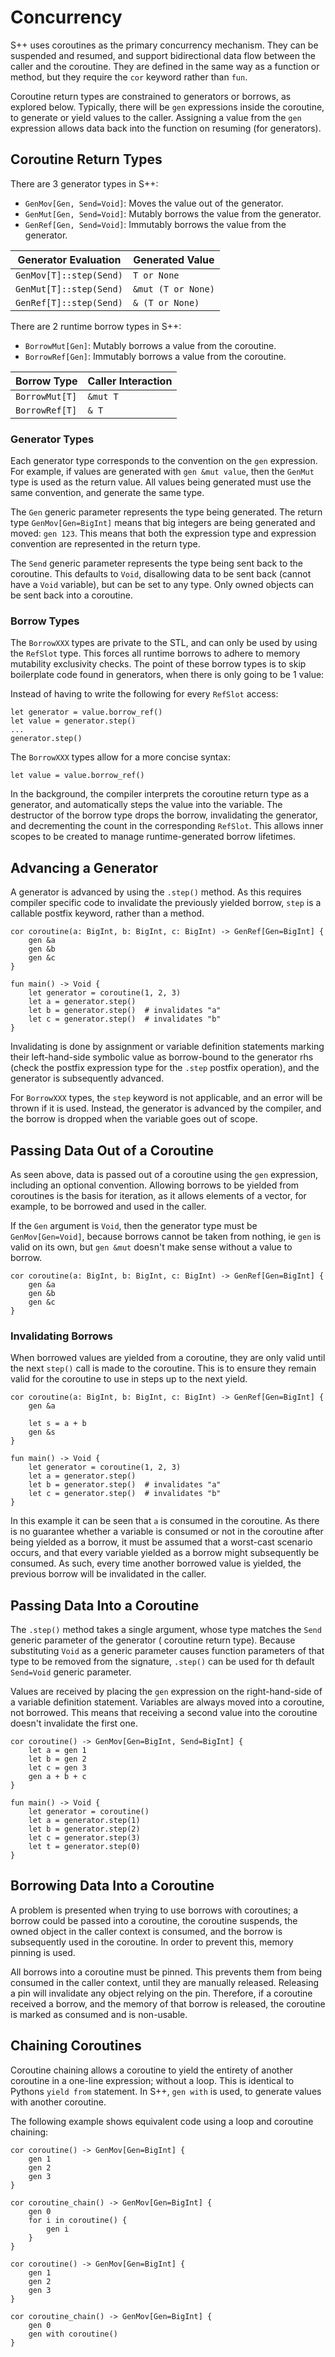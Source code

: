# Concurrency

<primary-label ref="header-label"/>

<secondary-label ref="doc-complete"/>

S++ uses coroutines as the primary concurrency mechanism. They can be suspended and resumed, and support bidirectional
data flow between the caller and the coroutine. They are defined in the same way as a function or method, but they
require the `cor` keyword rather than `fun`.

Coroutine return types are constrained to generators or borrows, as explored below. Typically, there will be `gen`
expressions inside the coroutine, to generate or yield values to the caller. Assigning a value from the `gen` expression
allows data back into the function on resuming (for generators).

## Coroutine Return Types

<secondary-label ref="doc-sect-complete"/>

<secondary-label ref="feature-wip"/>

There are 3 generator types in S++:

- `GenMov[Gen, Send=Void]`: Moves the value out of the generator.
- `GenMut[Gen, Send=Void]`: Mutably borrows the value from the generator.
- `GenRef[Gen, Send=Void]`: Immutably borrows the value from the generator.

| Generator Evaluation    | Generated Value    |
|-------------------------|--------------------|
| `GenMov[T]::step(Send)` | `T or None`        |
| `GenMut[T]::step(Send)` | `&mut (T or None)` |
| `GenRef[T]::step(Send)` | `& (T or None)`    |

There are 2 runtime borrow types in S++:

- `BorrowMut[Gen]`: Mutably borrows a value from the coroutine.
- `BorrowRef[Gen]`: Immutably borrows a value from the coroutine.

| Borrow Type    | Caller Interaction |
|----------------|--------------------|
| `BorrowMut[T]` | `&mut T`           |
| `BorrowRef[T]` | `& T`              |

### Generator Types

<secondary-label ref="feature-impl"/>

Each generator type corresponds to the convention on the `gen` expression. For example, if values are generated with
`gen &mut value`, then the `GenMut` type is used as the return value. All values being generated must use the same
convention, and generate the same type.

The `Gen` generic parameter represents the type being generated. The return type `GenMov[Gen=BigInt]` means that big
integers are being generated and moved: `gen 123`. This means that both the expression type and expression convention
are represented in the return type.

The `Send` generic parameter represents the type being sent back to the coroutine. This defaults to `Void`, disallowing
data to be sent back (cannot have a `Void` variable), but can be set to any type. Only owned objects can be sent back
into a coroutine.

### Borrow Types

<secondary-label ref="feature-not-impl-yet"/>

The `BorrowXXX` types are private to the STL, and can only be used by using the `RefSlot` type. This forces all runtime
borrows to adhere to memory mutability exclusivity checks. The point of these borrow types is to skip boilerplate code
found in generators, when there is only going to be 1 value:

Instead of having to write the following for every `RefSlot` access:

```
let generator = value.borrow_ref()
let value = generator.step()
...
generator.step()
```

The `BorrowXXX` types allow for a more concise syntax:

```
let value = value.borrow_ref()
```

In the background, the compiler interprets the coroutine return type as a generator, and automatically steps the value
into the variable. The destructor of the borrow type drops the borrow, invalidating the generator, and decrementing the
count in the corresponding `RefSlot`. This allows inner scopes to be created to manage runtime-generated borrow
lifetimes.

## Advancing a Generator

<secondary-label ref="doc-sect-complete"/>

<secondary-label ref="feature-not-impl-yet"/>

A generator is advanced by using the `.step()` method. As this requires compiler specific code to invalidate the
previously yielded borrow, `step` is a callable postfix keyword, rather than a method.

```
cor coroutine(a: BigInt, b: BigInt, c: BigInt) -> GenRef[Gen=BigInt] {
    gen &a
    gen &b
    gen &c
}

fun main() -> Void {
    let generator = coroutine(1, 2, 3)
    let a = generator.step()
    let b = generator.step()  # invalidates "a"
    let c = generator.step()  # invalidates "b"
}
```

Invalidating is done by assignment or variable definition statements marking their left-hand-side symbolic value as
borrow-bound to the generator rhs (check the postfix expression type for the `.step` postfix operation), and the
generator is subsequently advanced.

For `BorrowXXX` types, the `step` keyword is not applicable, and an error will be thrown if it is used. Instead, the
generator is advanced by the compiler, and the borrow is dropped when the variable goes out of scope.

## Passing Data Out of a Coroutine

<secondary-label ref="doc-sect-complete"/>

<secondary-label ref="feature-impl"/>

As seen above, data is passed out of a coroutine using the `gen` expression, including an optional convention. Allowing
borrows to be yielded from coroutines is the basis for iteration, as it allows elements of a vector, for example, to be
borrowed and used in the caller.

If the `Gen` argument is `Void`, then the generator type must be `GenMov[Gen=Void]`, because borrows cannot be taken
from nothing, ie `gen` is valid on its own, but `gen &mut` doesn't make sense without a value to borrow.

```
cor coroutine(a: BigInt, b: BigInt, c: BigInt) -> GenRef[Gen=BigInt] {
    gen &a
    gen &b
    gen &c
}
```

### Invalidating Borrows

<secondary-label ref="doc-sect-complete"/>

<secondary-label ref="feature-impl"/>

When borrowed values are yielded from a coroutine, they are only valid until the next `step()` call is made to the
coroutine. This is to ensure they remain valid for the coroutine to use in steps up to the next yield.

```
cor coroutine(a: BigInt, b: BigInt, c: BigInt) -> GenRef[Gen=BigInt] {
    gen &a
    
    let s = a + b
    gen &s
}

fun main() -> Void {
    let generator = coroutine(1, 2, 3)
    let a = generator.step()
    let b = generator.step()  # invalidates "a"
    let c = generator.step()  # invalidates "b"
}
```

In this example it can be seen that `a` is consumed in the coroutine. As there is no guarantee whether a variable is
consumed or not in the coroutine after being yielded as a borrow, it must be assumed that a worst-cast scenario occurs,
and that every variable yielded as a borrow might subsequently be consumed. As such, every time another borrowed value
is yielded, the previous borrow will be invalidated in the caller.

## Passing Data Into a Coroutine

<secondary-label ref="doc-sect-complete"/>

<secondary-label ref="feature-impl"/>

The `.step()` method takes a single argument, whose type matches the `Send` generic parameter of the generator (
coroutine return type). Because substituting `Void` as a generic parameter causes function parameters of that type to be
removed from the signature, `.step()` can be used for th default `Send=Void` generic parameter.

Values are received by placing the `gen` expression on the right-hand-side of a variable definition statement. Variables
are always moved into a coroutine, not borrowed. This means that receiving a second value into the coroutine doesn't
invalidate the first one.

```
cor coroutine() -> GenMov[Gen=BigInt, Send=BigInt] {
    let a = gen 1
    let b = gen 2
    let c = gen 3
    gen a + b + c
}

fun main() -> Void {
    let generator = coroutine()
    let a = generator.step(1)
    let b = generator.step(2)
    let c = generator.step(3)
    let t = generator.step(0)
}
```

## Borrowing Data Into a Coroutine

<secondary-label ref="doc-sect-complete"/>

<secondary-label ref="feature-impl"/>

A problem is presented when trying to use borrows with coroutines; a borrow could be passed into a coroutine, the
coroutine suspends, the owned object in the caller context is consumed, and the borrow is subsequently used in the
coroutine. In order to prevent this, memory pinning is used.

All borrows into a coroutine must be pinned. This prevents them from being consumed in the caller context, until they
are manually released. Releasing a pin will invalidate any object relying on the pin. Therefore, if a coroutine received
a borrow, and the memory of that borrow is released, the coroutine is marked as consumed and is non-usable.

## Chaining Coroutines

<secondary-label ref="doc-sect-complete"/>

<secondary-label ref="feature-wip"/>

Coroutine chaining allows a coroutine to yield the entirety of another coroutine in a one-line expression; without a
loop. This is identical to Pythons `yield from` statement. In S++, `gen with` is used, to generate values with another
coroutine.

The following example shows equivalent code using a loop and coroutine chaining:

```
cor coroutine() -> GenMov[Gen=BigInt] {
    gen 1
    gen 2
    gen 3
}

cor coroutine_chain() -> GenMov[Gen=BigInt] {
    gen 0
    for i in coroutine() {
        gen i
    }
}
```

```
cor coroutine() -> GenMov[Gen=BigInt] {
    gen 1
    gen 2
    gen 3
}

cor coroutine_chain() -> GenMov[Gen=BigInt] {
    gen 0
    gen with coroutine()
}
```
